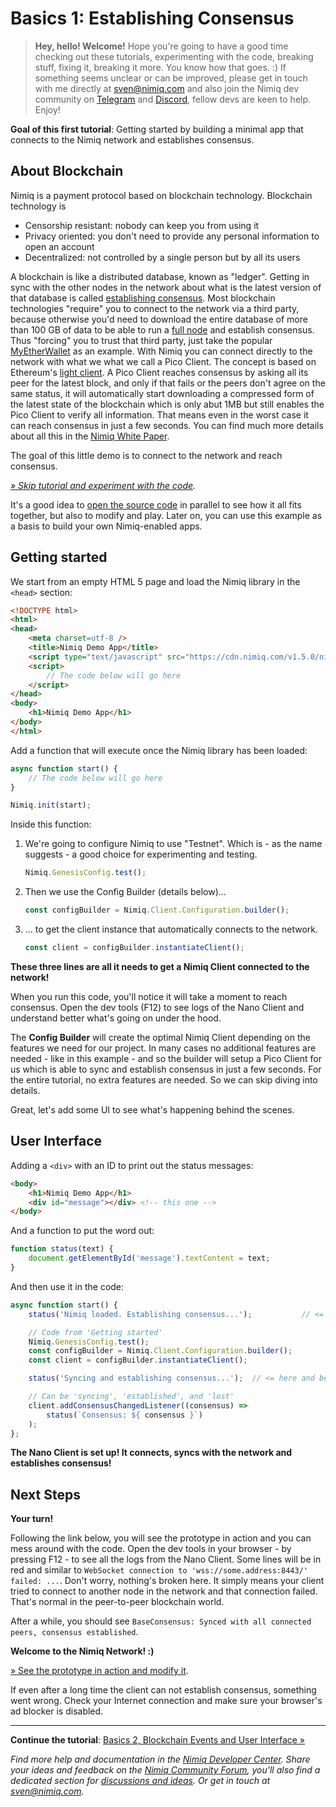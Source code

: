 # Basics 1: Establishing Consensus

> **Hey, hello! Welcome!**
Hope you're going to have a good time checking out these tutorials,
experimenting with the code, breaking stuff, fixing it, breaking it more.
You know how that goes. :)
If something seems unclear or can be improved,
please get in touch with me directly at [sven@nimiq.com](sven@nimiq.com) and
also join the Nimiq dev community on [Telegram](https://t.me/joinchat/AAAAAEJW-ozFwo7Er9jpHw) and
[Discord](https://discord.gg/cMHemg8), fellow devs are keen to help.
Enjoy!

**Goal of this first tutorial**:
Getting started by building a minimal app that connects to the Nimiq network and establishes consensus.

## About Blockchain

Nimiq is a payment protocol based on blockchain technology.
Blockchain technology is

* Censorship resistant: nobody can keep you from using it
* Privacy oriented: you don't need to provide any personal information to open an account
* Decentralized: not controlled by a single person but by all its users

A blockchain is like a distributed database, known as "ledger".
Getting in sync with the other nodes in the network about what is
the latest version of that database is called
[establishing consensus](https://en.bitcoin.it/wiki/Consensus).
Most blockchain technologies "require" you to
connect to the network via a third party,
because otherwise you'd need to download
the entire database of more than 100 GB of data
to be able to run a
[full node](https://en.bitcoin.it/wiki/Full_node) and establish consensus.
Thus "forcing" you to trust that third party, just take the popular
[MyEtherWallet](https://kb.myetherwallet.com/networks/run-your-own-node-with-myetherwallet.html) as an example.
With Nimiq you can connect directly to the network with what we what we call a Pico Client.
The concept is based on Ethereum's
[light client](https://github.com/ethereum/wiki/wiki/Light-client-protocol).
A Pico Client reaches consensus by asking all its peer for the latest block,
and only if that fails or the peers don't agree on the same status,
it will automatically start downloading a compressed form of the latest state of the blockchain
which is only abut 1MB but still enables the Pico Client to verify all information.
That means even in the worst case it can reach consensus in just a few seconds.
You can find much more details about all this in the [Nimiq White Paper](https://nimiq.com/whitepaper).

The goal of this little demo is to connect to the network and reach consensus.

_[» Skip tutorial and experiment with the code](playground.html#basics-1-consensus-demo.html)._

It's a good idea to [open the source code](playground.html#basics-1-consensus-demo.html)
in parallel to see how it all fits together, but also to modify and play.
Later on, you can use this example as a basis to build your own Nimiq-enabled apps.

## Getting started

We start from an empty HTML 5 page and load the Nimiq library in the `<head>` section:

```HTML
<!DOCTYPE html>
<html>
<head>
    <meta charset=utf-8 />
    <title>Nimiq Demo App</title>
    <script type="text/javascript" src="https://cdn.nimiq.com/v1.5.0/nimiq.js"></script>
    <script>
        // The code below will go here
    </script>
</head>
<body>
    <h1>Nimiq Demo App</h1>
</body>
</html>
```

Add a function that will execute once the Nimiq library has been loaded:

```js
async function start() {
    // The code below will go here
}

Nimiq.init(start);
```

Inside this function:

1) We're going to configure Nimiq to use "Testnet".
   Which is - as the name suggests - a good choice for experimenting and testing.

   ```js
   Nimiq.GenesisConfig.test();
   ```

2) Then we use the Config Builder (details below)...

   ```js
   const configBuilder = Nimiq.Client.Configuration.builder();
   ```

3) ... to get the client instance that automatically connects to the network.

   ```js
   const client = configBuilder.instantiateClient();
   ```

**These three lines are all it needs to get a Nimiq Client connected to the network!**

When you run this code, you'll notice it will take a moment to reach consensus.
Open the dev tools (F12) to see logs of the Nano Client and understand better what's going on under the hood.

The **Config Builder** will create the optimal Nimiq Client depending on the features we need for our project.
In many cases no additional features are needed - like in this example -
and so the builder will setup a Pico Client for us which is able to sync and establish consensus in just a few seconds.
For the entire tutorial, no extra features are needed.
So we can skip diving into details.

Great, let's add some UI to see what's happening behind the scenes.

## User Interface

Adding a `<div>` with an ID to print out the status messages:

```html
<body>
    <h1>Nimiq Demo App</h1>
    <div id="message"></div> <!-- this one -->
</body>
```

And a function to put the word out:

```js
function status(text) {
    document.getElementById('message').textContent = text;
}
```

And then use it in the code:

```js
async function start() {
    status('Nimiq loaded. Establishing consensus...');           // <= here

    // Code from 'Getting started'
    Nimiq.GenesisConfig.test();
    const configBuilder = Nimiq.Client.Configuration.builder();
    const client = configBuilder.instantiateClient();

    status('Syncing and establishing consensus...');  // <= here and below

    // Can be 'syncing', 'established', and 'lost'
    client.addConsensusChangedListener((consensus) =>
        status(`Consensus: ${ consensus }`)
    );
};
```

**The Nano Client is set up! It connects, syncs with the network and establishes consensus!**

## Next Steps

**Your turn!**

Following the link below, you will see the prototype in action and you can mess around with the code.
Open the dev tools in your browser - by pressing F12 - to see all the logs from the Nano Client.
Some lines will be in red and similar to
`WebSocket connection to 'wss://some.address:8443/' failed: ...`.
Don't worry, nothing's broken here.
It simply means your client tried to connect to another node in the network and that connection failed.
That's normal in the peer-to-peer blockchain world.

After a while, you should see
`BaseConsensus: Synced with all connected peers, consensus established`.

**Welcome to the Nimiq Network! :)**

[» See the prototype in action and modify it](playground.html#basics-1-consensus-demo.html).

If even after a long time the client can not establish consensus, something went wrong.
Check your Internet connection and make sure your browser's ad blocker is disabled.

---

**Continue the tutorial**: [Basics 2, Blockchain Events and User Interface »](basics-2-events-and-ui)

_Find more help and documentation in the [Nimiq Developer Center](https://nimiq.com/developers/).
Share your ideas and feedback on the [Nimiq Community Forum](https://forum.nimiq.community),
you'll also find a dedicated section for [discussions and ideas](https://forum.nimiq.community/c/documentation/drafts).
Or get in touch at [sven@nimiq.com](mailto:sven@nimiq.com)._
